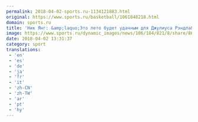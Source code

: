 ```yaml
---
permalink: 2018-04-02-sports.ru-1134121883.html
original: https://www.sports.ru/basketball/1061848218.html
domain: sports.ru
title: 'Ник Янг: &amp;laquo;Это лето будет удачным для Джулиуса Рэндла&amp;raquo;'
image: https://www.sports.ru/dynamic_images/news/106/184/821/8/share/86e883.png
date: 2018-04-02 13:31:37
category: sport
translations: 
 - 'en'
 - 'es'
 - 'de'
 - 'ja'
 - 'fr'
 - 'it'
 - 'zh-CN'
 - 'zh-TW'
 - 'ar'
 - 'pt'
 - 'hy'
---
```


